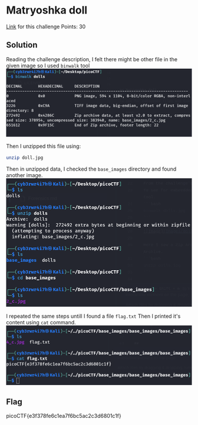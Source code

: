 # Matryoshka doll
[Link](https://play.picoctf.org/practice/challenge/129?category=4&page=1) for this challenge
Points: 30

## Solution
Reading the challenge description, I felt there might be other file in the given image so I used `binwalk` tool
![doll](Images/doll.png)

Then I unzipped this file using:
```bash
unzip doll.jpg
```
Then in unzipped data, I checked the `base_images` directory and found another image.
![doll2](Images/doll2.png)

I repeated the same steps untill I found a file `flag.txt`
Then I printed it's content using `cat` command.
![doll3](Images/doll3.png)


## Flag
picoCTF{e3f378fe6c1ea7f6bc5ac2c3d6801c1f}   
